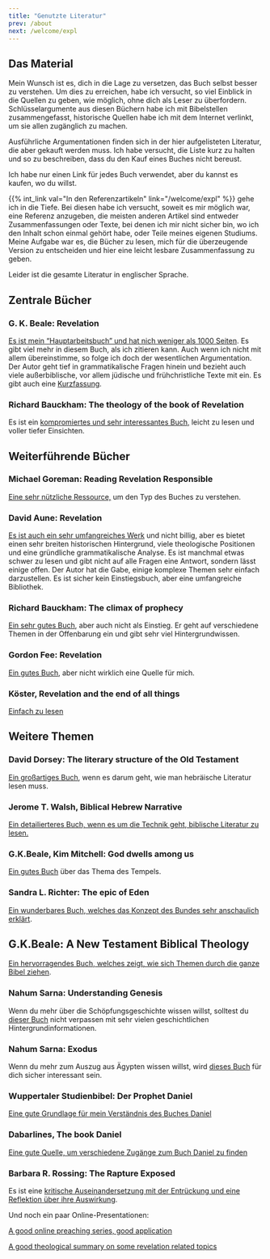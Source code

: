 ```yaml
---
title: "Genutzte Literatur"
prev: /about
next: /welcome/expl
---
```


## Das Material

<a name="0820"></a>
Mein Wunsch ist es, dich in die Lage zu versetzen, das Buch selbst besser zu verstehen. Um dies zu erreichen, habe ich versucht, so viel Einblick in die Quellen zu geben, wie möglich, ohne dich als Leser zu überfordern. Schlüsselargumente aus diesen Büchern habe ich mit Bibelstellen zusammengefasst, historische Quellen habe ich mit dem Internet verlinkt, um sie allen zugänglich zu machen.

Ausführliche Argumentationen finden sich in der hier aufgelisteten Literatur, die aber gekauft werden muss. Ich habe versucht, die Liste kurz zu halten und so zu beschreiben, dass du den Kauf eines Buches nicht bereust.

Ich habe nur einen Link für jedes Buch verwendet, aber du kannst es kaufen, wo du willst.

{{% int_link val="In den Referenzartikeln" link="/welcome/expl" %}} gehe ich in die Tiefe. Bei diesen habe ich versucht, soweit es mir möglich war, eine Referenz anzugeben, die meisten anderen Artikel sind entweder Zusammenfassungen oder Texte, bei denen ich mir nicht sicher bin, wo ich den Inhalt schon einmal gehört habe, oder Teile meines eigenen Studiums. Meine Aufgabe war es, die Bücher zu lesen, mich für die überzeugende Version zu entscheiden und hier eine leicht lesbare Zusammenfassung zu geben.

Leider ist die gesamte Literatur in englischer Sprache.

## Zentrale Bücher

<a name="beale_rev"></a>

### G. K. Beale: Revelation

[Es ist mein “Hauptarbeitsbuch” und hat nich weniger als 1000 Seiten](https://www.logos.com/product/3467/the-book-of-revelation). Es gibt viel mehr in diesem Buch, als ich zitieren kann. Auch wenn ich nicht mit allem übereinstimme, so folge ich doch der wesentlichen Argumentation. Der Autor geht tief in grammatikalische Fragen hinein und bezieht auch viele außerbiblische, vor allem jüdische und frühchristliche Texte mit ein. Es gibt auch eine [Kurzfassung](https://www.hugendubel.de/de/taschenbuch/g_k_beale_david_campbell-revelation_a_shorter_commentary-22090575-produkt-details.html?affId=3048435&amp;tduid=8f4bdc9f4e3da77eb0c918bfb1c8e410&amp;utm_source=trd&amp;utm_medium=af&amp;partner=tradedoubler&amp;utm_campaign=Redbrain+DE&amp;adCode=920R20D30I20L&amp;utm_content=Lkg).

<a name="bauckham_rev"></a>

### Richard Bauckham: The theology of the book of Revelation

Es ist ein [kompromiertes und sehr interessantes Buch,](https://www.wob.com/en-gb/books/richard-bauckham/theology-of-the-book-of-revelation/9780521356916?cq_src=google_ads&amp;cq_cmp=19553274428&amp;cq_con=&amp;cq_med=pla_with_promotion&amp;cq_plac=&amp;cq_net=x&amp;gad_source=1&amp;gclid=Cj0KCQiAkKqsBhC3ARIsAEEjuJhIZS50LEf8AbR_qhhFyE6TZ9u_Itcpc0gIo-OFeSfkUJc5uUCay4kaAnPdEALw_wcB#GOR004678878) leicht zu lesen und voller tiefer Einsichten.

## Weiterführende Bücher

<a name="goreman"></a>

### Michael Goreman: Reading Revelation Responsible

[Eine sehr nützliche Ressource,](https://www.logos.com/product/121427/reading-revelation-responsibly-uncivil-worship-and-witness?campaignid=18467614226&amp;adgroupid=142254630185&amp;keyword=&amp;device=m&amp;utm_source=google&amp;utm_medium=advertising_cpc&amp;utm_campaign=google_search-keyword_dsa_logos_de_en&amp;gclid=CjwKCAiA8OmdBhAgEiwAShr406IHCnZ9JreBUdDWS8tQrGegLBhyy8dgabdZmygZ4DCZb_yOlogPpxoCW9YQAvD_BwE) um den Typ des Buches zu verstehen.

<a name="aune_rev"></a>

### David Aune: Revelation

[Es ist auch ein sehr umfangreiches Werk](https://www.logos.com/product/208586/revelation-3-vols) und nicht billig, aber es bietet einen sehr breiten historischen Hintergrund, viele theologische Positionen und eine gründliche grammatikalische Analyse. Es ist manchmal etwas schwer zu lesen und gibt nicht auf alle Fragen eine Antwort, sondern lässt einige offen. Der Autor hat die Gabe, einige komplexe Themen sehr einfach darzustellen. Es ist sicher kein Einstiegsbuch, aber eine umfangreiche Bibliothek.

<a name="bauckhak_climax"></a>

### Richard Bauckham: The climax of prophecy

[Ein sehr gutes Buch](https://www.logos.com/product/168132/climax-of-prophecy-studies-on-the-book-of-revelation), aber auch nicht als Einstieg. Er geht auf verschiedene Themen in der Offenbarung ein und gibt sehr viel Hintergrundwissen.

<a name="fee_rev"></a>

### Gordon Fee: Revelation

[Ein gutes Buch](https://www.perlego.com/book/878981/revelation-pdf), aber nicht wirklich eine Quelle für mich.

<a name="koester_rev"></a>

### Köster, Revelation and the end of all things

[Einfach zu lesen](https://www.amazon.de/Revelation-End-Things-Craig-Koester/dp/0802846602)

## Weitere Themen

<a name="dorsey"></a>

### David Dorsey: The literary structure of the Old Testament

[Ein großartiges Buch](https://www.logos.com/product/39605/the-literary-structure-of-the-old-testament-a-commentary-on-genesis-malachi), wenn es darum geht, wie man hebräische Literatur lesen muss.

<a name="walsh"></a>

### Jerome T. Walsh, Biblical Hebrew Narrative

[Ein detailierteres Buch, wenn es um die Technik geht, biblische Literatur zu lesen.](https://www.amazon.de/Style-Structure-Biblical-Hebrew-Narrative/dp/0814658970)

<a name="beale_dwell"></a>

### G.K.Beale, Kim Mitchell: God dwells among us

[Ein gutes Buch](https://www.amazon.de/-/en/G-K-Beale-ebook/dp/B095BL9G66) über das Thema des Tempels.

<a name="richter"></a>

### Sandra L. Richter: The epic of Eden

[Ein wunderbares Buch, welches das Konzept des Bundes sehr anschaulich erklärt](https://www.thalia.de/shop/home/artikeldetails/A1060694253).

<a name="beale_theo"></a>

## G.K.Beale: A New Testament Biblical Theology

[Ein hervorragendes Buch, welches zeigt, wie sich Themen durch die ganze Bibel ziehen](https://www.amazon.co.uk/New-Testament-Biblical-Theology-Unfolding/dp/0801026970).

<a name="sarna_gen"></a>

### Nahum Sarna: Understanding Genesis

Wenn du mehr über die Schöpfungsgeschichte wissen willst, solltest du [dieser Buch](https://www.amazon.com/Understanding-Genesis-Heritage-Biblical-Israel/dp/0805202536) nicht verpassen mit sehr vielen geschichtlichen Hintergrundinformationen.

<a name="sarna_exo"></a>

### Nahum Sarna: Exodus

Wenn du mehr zum Auszug aus Ägypten wissen willst, wird [dieses Buch](https://www.amazon.de/-/en/Nahum-M-Sarna/dp/0805210636) für dich sicher interessant sein.

<a name="daniel"></a>

### Wuppertaler Studienbibel: Der Prophet Daniel

[Eine gute Grundlage für mein Verständnis des Buches Daniel](https://www.amazon.de/Wuppertaler-Studienbibel-Sonderausgabe-Prophet-Daniel/dp/3417252091)

<a name="dabar_daniel"></a>

### Dabarlines, The book Daniel

[Eine gute Quelle, um verschiedene Zugänge zum Buch Daniel zu finden](https://www.dkonos.org/from-the-bible-1.html)

<a name="rossing"></a>

### Barbara R. Rossing: The Rapture Exposed

Es ist eine [kritische Auseinandersetzung mit der Entrückung und eine Reflektion über ihre Auswirkung](https://www.amazon.de/Rapture-Exposed-Message-Hope-Revelation/dp/0813343143).

Und noch ein paar Online-Presentationen:

[A good online preaching series, good application](https://youtube.com/playlist?list=PLxtYjQc7ibKuQzQA9wGVDzMgGvXPL_PA0)

[A good theological summary on some revelation related topics](https://youtube.com/playlist?list=PLfLXMeX_cyNp_YNAlwTdpQVJrrTmuBsU1)

